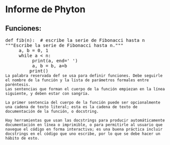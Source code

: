 # Informe de Phyton #

## Funciones:

<pre>def fib(n):  # escribe la serie de Fibonacci hasta n  
"""Escribe la serie de Fibonacci hasta n."""  
     a, b = 0, 1  
     while a < n:  
          print(a, end=' ')  
          a, b = b, a+b  
         print()<code>
La palabra reservada def se usa para definir funciones. Debe seguirle el nombre de la función y la lista de parámetros formales entre paréntesis.  
Las sentencias que forman el cuerpo de la función empiezan en la línea siguiente, y deben estar con sangría.

La primer sentencia del cuerpo de la función puede ser opcionalmente una cadena de texto literal; esta es la cadena de texto de documentación de la función, o docstring.

Hay herramientas que usan las docstrings para producir automáticamente documentación en línea o imprimible, o para permitirle al usuario que navegue el código en forma interactiva; es una buena práctica incluir docstrings en el código que uno escribe, por lo que se debe hacer un hábito de esto.

